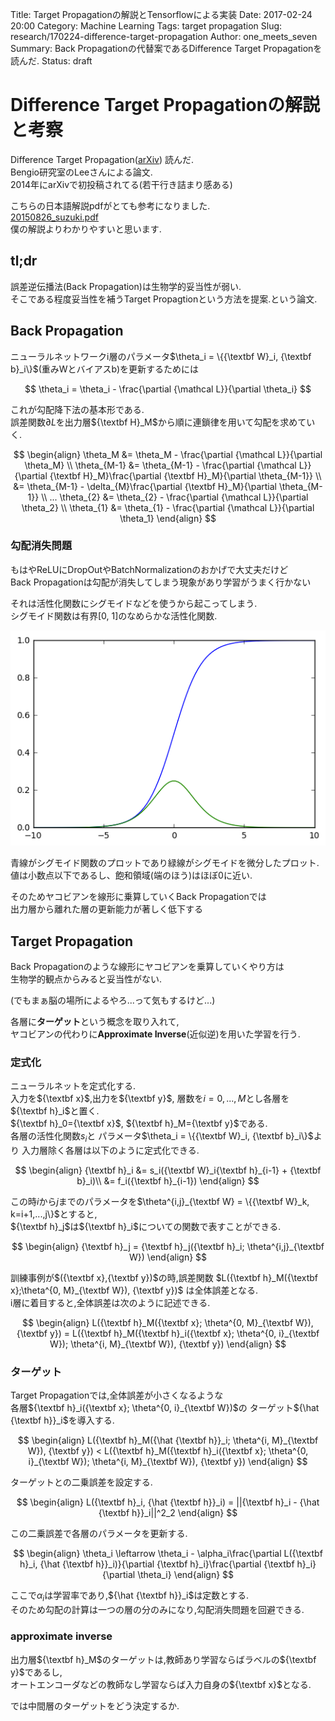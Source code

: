 Title: Target Propagationの解説とTensorflowによる実装
Date: 2017-02-24 20:00
Category:	Machine Learning
Tags: target propagation
Slug: research/170224-difference-target-propagation
Author: one_meets_seven
Summary: Back Propagationの代替案であるDifference Target Propagationを読んだ.
Status: draft

# Difference Target Propagationの解説と考察

Difference Target Propagation([arXiv](https://arxiv.org/abs/1412.7525)) 読んだ.  
Bengio研究室のLeeさんによる論文.  
2014年にarXivで初投稿されてる(若干行き詰まり感ある)  

こちらの日本語解説pdfがとても参考になりました.  
[20150826_suzuki.pdf](http://deeplearning.jp/wp-content/uploads/2014/04/20150826_suzuki.pdf)  
僕の解説よりわかりやすいと思います.  

## tl;dr
誤差逆伝播法(Back Propagation)は生物学的妥当性が弱い.  
そこである程度妥当性を補うTarget Propagtionという方法を提案.という論文.  

## Back Propagation
ニューラルネットワークi層のパラメータ$\theta_i = \{{\textbf W}_i, {\textbf b}_i\}$(重みWとバイアスb)を更新するためには  

$$
\theta_i = \theta_i - \frac{\partial {\mathcal L}}{\partial \theta_i}
$$

これが勾配降下法の基本形である.  
誤差関数${\partial L}$を出力層${\textbf H}_M$から順に連鎖律を用いて勾配を求めていく.  

$$
\begin{align}
	\theta_M &= \theta_M - \frac{\partial {\mathcal L}}{\partial \theta_M} \\
	\theta_{M-1} &= \theta_{M-1} - \frac{\partial {\mathcal L}}{\partial {\textbf H}_M}\frac{\partial {\textbf H}_M}{\partial \theta_{M-1}} \\
								&= \theta_{M-1} - \delta_{M}\frac{\partial {\textbf H}_M}{\partial \theta_{M-1}} \\
  ...
	\theta_{2} &= \theta_{2} - \frac{\partial {\mathcal L}}{\partial \theta_2} \\
	\theta_{1} &= \theta_{1} - \frac{\partial {\mathcal L}}{\partial \theta_1}
\end{align}
$$

### 勾配消失問題
もはやReLUにDropOutやBatchNormalizationのおかげで大丈夫だけど  
Back Propagationは勾配が消失してしまう現象があり学習がうまく行かない  

それは活性化関数にシグモイドなどを使うから起こってしまう.  
シグモイド関数は有界[0, 1]のなめらかな活性化関数.  

![sigmoid](../images/sigmoid.png)  

青線がシグモイド関数のプロットであり緑線がシグモイドを微分したプロット.  
値は小数点以下であるし、飽和領域(端のほう)はほぼ0に近い.  

そのためヤコビアンを線形に乗算していくBack Propagationでは  
出力層から離れた層の更新能力が著しく低下する  

## Target Propagation

Back Propagationのような線形にヤコビアンを乗算していくやり方は  
生物学的観点からみると妥当性がない.  

(でもまぁ脳の場所によるやろ...って気もするけど...)  

各層に**ターゲット**という概念を取り入れて,  
ヤコビアンの代わりに**Approximate Inverse**(近似逆)を用いた学習を行う.  

### 定式化

ニューラルネットを定式化する.  
入力を${\textbf x}$,出力を${\textbf y}$,
層数を$i=0,...,M$とし各層を${\textbf h}_i$と置く.  
${\textbf h}_0={\textbf x}$,
${\textbf h}_M={\textbf y}$である.  
各層の活性化関数$s_i$と
パラメータ$\theta_i = \{{\textbf W}_i, {\textbf b}_i\}$より
入力層除く各層は以下のように定式化できる.  


$$
\begin{align}
  {\textbf h}_i &= s_i({\textbf W}_i{\textbf h}_{i-1} + {\textbf b}_i)\\
  &= f_i({\textbf h}_{i-1})
\end{align}
$$

この時$i$から$j$までのパラメータを$\theta^{i,j}_{\textbf W} = \{{\textbf W}_k, k=i+1,...,j\}$とすると,  
${\textbf h}_j$は${\textbf h}_i$についての関数で表すことができる.  

$$
\begin{align}
  {\textbf h}_j = {\textbf h}_j({\textbf h}_i; \theta^{i,j}_{\textbf W})
\end{align}
$$

訓練事例が$({\textbf x},{\textbf y})$の時,誤差関数
$L({\textbf h}_M({\textbf x};\theta^{0, M}_{\textbf W}), {\textbf y})$
は全体誤差となる.  
i層に着目すると,全体誤差は次のように記述できる.  

$$
\begin{align}
  L({\textbf h}_M({\textbf x}; \theta^{0, M}_{\textbf W}), {\textbf y})
   = L({\textbf h}_M({\textbf h}_i({\textbf x};
   \theta^{0, i}_{\textbf W}); \theta^{i, M}_{\textbf W}),
   {\textbf y})
\end{align}
$$

### ターゲット

Target Propagationでは,全体誤差が小さくなるような  
各層${\textbf h}_i({\textbf x}; \theta^{0, i}_{\textbf W})$の
ターゲット${\hat {\textbf h}}_i$を導入する.  

$$
\begin{align}
  L({\textbf h}_M({\hat {\textbf h}}_i; \theta^{i, M}_{\textbf W}), {\textbf y})
   < L({\textbf h}_M({\textbf h}_i({\textbf x};
    \theta^{0, i}_{\textbf W}); \theta^{i, M}_{\textbf W}),
   {\textbf y})
\end{align}
$$

>

ターゲットとの二乗誤差を設定する.  

$$
\begin{align}
	L({\textbf h}_i, {\hat {\textbf h}}_i) = ||{\textbf h}_i - {\hat {\textbf h}}_i||^2_2
\end{align}
$$

この二乗誤差で各層のパラメータを更新する.  

$$
\begin{align}
  \theta_i \leftarrow \theta_i - \alpha_i\frac{\partial L({\textbf h}_i, {\hat {\textbf h}}_i)}{\partial {\textbf h}_i}\frac{\partial {\textbf h}_i}{\partial \theta_i}
\end{align}
$$

ここで$\alpha_i$は学習率であり,${\hat {\textbf h}}_i$は定数とする.  
そのため勾配の計算は一つの層の分のみになり,勾配消失問題を回避できる.  

### approximate inverse

出力層${\textbf h}_M$のターゲットは,教師あり学習ならばラベルの${\textbf y}$であるし,  
オートエンコーダなどの教師なし学習ならば入力自身の${\textbf x}$となる.  

では中間層のターゲットをどう決定するか.  


